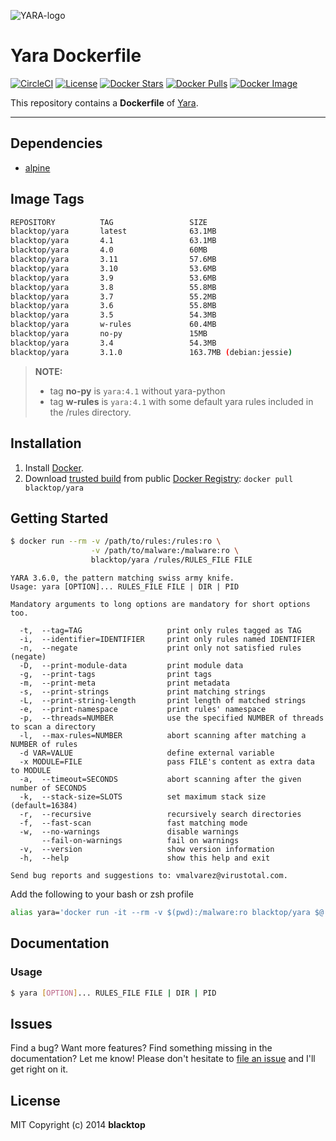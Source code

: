 ![YARA-logo](https://raw.githubusercontent.com/blacktop/docker-yara/master/logo.png)

# Yara Dockerfile

[![CircleCI](https://circleci.com/gh/blacktop/docker-yara.png?style=shield)](https://circleci.com/gh/blacktop/docker-yara) [![License](http://img.shields.io/:license-mit-blue.svg)](http://doge.mit-license.org) [![Docker Stars](https://img.shields.io/docker/stars/blacktop/yara.svg)](https://hub.docker.com/r/blacktop/yara/) [![Docker Pulls](https://img.shields.io/docker/pulls/blacktop/yara.svg)](https://hub.docker.com/r/blacktop/yara/) [![Docker Image](https://img.shields.io/badge/docker%20image-63.1MB-blue.svg)](https://hub.docker.com/r/blacktop/yara/)

This repository contains a **Dockerfile** of [Yara](http://virustotal.github.io/yara/).

---

## Dependencies

- [alpine](https://hub.docker.com/_/alpine)

## Image Tags

```bash
REPOSITORY          TAG                 SIZE
blacktop/yara       latest              63.1MB
blacktop/yara       4.1                 63.1MB
blacktop/yara       4.0                 60MB
blacktop/yara       3.11                57.6MB
blacktop/yara       3.10                53.6MB
blacktop/yara       3.9                 53.6MB
blacktop/yara       3.8                 55.8MB
blacktop/yara       3.7                 55.2MB
blacktop/yara       3.6                 55.8MB
blacktop/yara       3.5                 54.3MB
blacktop/yara       w-rules             60.4MB
blacktop/yara       no-py               15MB
blacktop/yara       3.4                 54.3MB
blacktop/yara       3.1.0               163.7MB (debian:jessie)
```

> **NOTE:**
>
> - tag **no-py** is `yara:4.1` without yara-python<br>
> - tag **w-rules** is `yara:4.1` with some default yara rules included in the /rules directory.

## Installation

1. Install [Docker](https://docs.docker.com).
2. Download [trusted build](https://hub.docker.com/r/blacktop/yara/) from public [Docker Registry](https://hub.docker.com/): `docker pull blacktop/yara`

## Getting Started

```bash
$ docker run --rm -v /path/to/rules:/rules:ro \
                  -v /path/to/malware:/malware:ro \
                  blacktop/yara /rules/RULES_FILE FILE
```

```
YARA 3.6.0, the pattern matching swiss army knife.
Usage: yara [OPTION]... RULES_FILE FILE | DIR | PID

Mandatory arguments to long options are mandatory for short options too.

  -t,  --tag=TAG                   print only rules tagged as TAG
  -i,  --identifier=IDENTIFIER     print only rules named IDENTIFIER
  -n,  --negate                    print only not satisfied rules (negate)
  -D,  --print-module-data         print module data
  -g,  --print-tags                print tags
  -m,  --print-meta                print metadata
  -s,  --print-strings             print matching strings
  -L,  --print-string-length       print length of matched strings
  -e,  --print-namespace           print rules' namespace
  -p,  --threads=NUMBER            use the specified NUMBER of threads to scan a directory
  -l,  --max-rules=NUMBER          abort scanning after matching a NUMBER of rules
  -d VAR=VALUE                     define external variable
  -x MODULE=FILE                   pass FILE's content as extra data to MODULE
  -a,  --timeout=SECONDS           abort scanning after the given number of SECONDS
  -k,  --stack-size=SLOTS          set maximum stack size (default=16384)
  -r,  --recursive                 recursively search directories
  -f,  --fast-scan                 fast matching mode
  -w,  --no-warnings               disable warnings
       --fail-on-warnings          fail on warnings
  -v,  --version                   show version information
  -h,  --help                      show this help and exit

Send bug reports and suggestions to: vmalvarez@virustotal.com.
```

Add the following to your bash or zsh profile

```bash
alias yara='docker run -it --rm -v $(pwd):/malware:ro blacktop/yara $@'
```

## Documentation

### Usage

```bash
$ yara [OPTION]... RULES_FILE FILE | DIR | PID
```

## Issues

Find a bug? Want more features? Find something missing in the documentation? Let me know! Please don't hesitate to [file an issue](https://github.com/blacktop/docker-yara/issues/new) and I'll get right on it.

## License

MIT Copyright (c) 2014 **blacktop**

